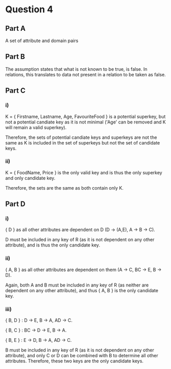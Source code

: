# Question 4
## Part A
A set of attribute and domain pairs

## Part B
The assumption states that what is not known to be true, is false. In relations, this translates to data not present in a relation to be taken as false.


## Part C
### i) 
K = { Firstname, Lastname, Age, FavouriteFood } is a potential superkey, but not a potential candiate key as it is not minimal ('Age' can be removed and K will remain a valid superkey).

Therefore, the sets of potential candiate keys and superkeys are not the same as K is included in the set of superkeys but not the set of candidate keys.

### ii)

K = { FoodName, Price } is the only valid key and is thus the only superkey and only candidate key.

Therefore, the sets are the same as both contain only K.

## Part D
### i)
{ D } as all other attributes are dependent on D (D -> (A,E), A -> B -> C). 

D must be included in any key of R (as it is not dependent on any other attribute), and is thus the only candidate key.

### ii)
{ A, B } as all other attributes are dependent on them (A -> C, BC -> E, B -> D).

Again, both A and B must be included in any key of R (as neither are dependent on any other attribute), and thus { A, B } is the only candidate key.

### iii)
{ B, D } : D -> E, B -> A, AD -> C.

{ B, C } : BC -> D -> E, B -> A.

{ B, E } : E -> D, B -> A, AD -> C.

B must be included in any key of R (as it is not dependent on any other attribute), and only C or D can be combined with B to determine all other attributes. Therefore, these two keys are the only candidate keys.
